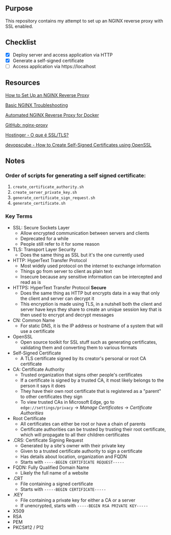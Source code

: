 ## Purpose

This repository contains my attempt to set up an NGINX reverse proxy with SSL enabled.

## Checklist
- [X] Deploy server and access application via HTTP
- [X] Generate a self-signed certificate
- [ ] Access application via https://localhost

## Resources

[How to Set Up an NGINX Reverse Proxy](https://www.youtube.com/watch?v=B62QSbPhh1s&ab_channel=Linode)

[Basic NGINX Troubleshooting](https://docs.rackspace.com/support/how-to/basic-nginx-troubleshooting/)

[Automated NGINX Reverse Proxy for Docker](http://jasonwilder.com/blog/2014/03/25/automated-nginx-reverse-proxy-for-docker/)

[GitHub: nginx-proxy](https://github.com/nginx-proxy/nginx-proxy)

[Hostinger - O que é SSL/TLS?](https://www.hostinger.com.br/tutoriais/o-que-e-ssl-tls-https)

[devopscube - How to Create Self-Signed Certificates using OpenSSL](https://devopscube.com/create-self-signed-certificates-openssl/)

## Notes

### Order of scripts for generating a self signed certificate:
1. `create_certificate_authority.sh`
2. `create_server_private_key.sh`
3. `generate_certificate_sign_request.sh`
4. `generate_certificate.sh`

### Key Terms
- SSL: Secure Sockets Layer
  - Allow encrypted communication between servers and clients
  - Deprecated for a while
  - People still refer to it for some reason
- TLS: Transport Layer Security
  - Does the same thing as SSL but it's the one currently used
- HTTP: HyperText Transfer Protocol
  - Most widely used protocol on the internet to exchange information
  - Things go from server to client as plain text
  - Insecure because any sensitive information can be intercepted and read as is
- HTTPS: HyperText Transfer Protocol **Secure**
  - Does the same thing as HTTP but encrypts data in a way that only the client and server can decrypt it
  - This encryption is made using TLS, in a nutshell both the client and server have keys they share to create an unique session key that is then used to encrypt and decrypt messages
- CN: Common Name
  - For static DNS, it is the IP address or hostname of a system that will use a certificate
- OpenSSL
  - Open source toolkit for SSL stuff such as generating certificates, validating them and converting them to various formats
- Self-Signed Certificate
  - A TLS certificate signed by its creator's personal or root CA certificate
- CA: Certificate Authority
  - Trusted organization that signs other people's certificates
  - If a certificate is signed by a trusted CA, it most likely belongs to the person it says it does
  - They have their own root certificate that is registered as a "parent" to other certificates they sign
  - To view trusted CAs in Microsoft Edge, go to `edge://settings/privacy` -> *Manage Certificates* -> *Certificate Authorities*
- Root Certificate
  - All certificates can either be root or have a chain of parents
  - Certificate authorities can be trusted by trusting their root certificate, which will propagate to all their children certificates
- .CRS: Certificate Signing Request
  - Generated by a site's owner with their private key
  - Given to a trusted certificate authority to sign a certificate
  - Has details about location, organization and FQDN
  - Starts with `-----BEGIN CERTIFICATE REQUEST-----`
- FQDN: Fully Qualified Domain Name
  - Likely the full name of a website
- .CRT
  - File containing a signed certificate
  - Starts with `-----BEGIN CERTIFICATE-----`
- .KEY
  - File containing a private key for either a CA or a server
  - If unencrypted, starts with `-----BEGIN RSA PRIVATE KEY-----`
- X509
- RSA
- PEM
- PKCS#12 / P12